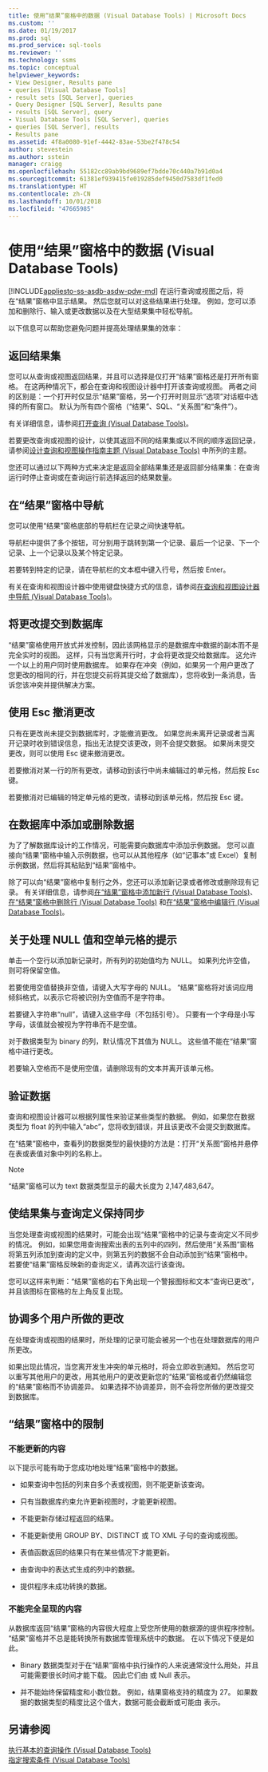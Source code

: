 ```yaml
---
title: 使用“结果”窗格中的数据 (Visual Database Tools) | Microsoft Docs
ms.custom: ''
ms.date: 01/19/2017
ms.prod: sql
ms.prod_service: sql-tools
ms.reviewer: ''
ms.technology: ssms
ms.topic: conceptual
helpviewer_keywords:
- View Designer, Results pane
- queries [Visual Database Tools]
- result sets [SQL Server], queries
- Query Designer [SQL Server], Results pane
- results [SQL Server], query
- Visual Database Tools [SQL Server], queries
- queries [SQL Server], results
- Results pane
ms.assetid: 4f8a0080-91ef-4442-83ae-53be2f478c54
author: stevestein
ms.author: sstein
manager: craigg
ms.openlocfilehash: 55182cc89ab9bd9689ef7bdde70c440a7b91d0a4
ms.sourcegitcommit: 61381ef939415fe019285def9450d7583df1fed0
ms.translationtype: HT
ms.contentlocale: zh-CN
ms.lasthandoff: 10/01/2018
ms.locfileid: "47665985"
---
```

# <a name="work-with-data-in-the-results-pane-visual-database-tools"></a>使用“结果”窗格中的数据 (Visual Database Tools)
[!INCLUDE[appliesto-ss-asdb-asdw-pdw-md](../../includes/appliesto-ss-asdb-asdw-pdw-md.md)]
在运行查询或视图之后，将在“结果”窗格中显示结果。 然后您就可以对这些结果进行处理。 例如，您可以添加和删除行、输入或更改数据以及在大型结果集中轻松导航。  
  
以下信息可以帮助您避免问题并提高处理结果集的效率：  
  
## <a name="returning-the-results-set"></a>返回结果集  
您可以从查询或视图返回结果，并且可以选择是仅打开“结果”窗格还是打开所有窗格。 在这两种情况下，都会在查询和视图设计器中打开该查询或视图。 两者之间的区别是：一个打开时仅显示“结果”窗格，另一个打开时则显示“选项”对话框中选择的所有窗口。 默认为所有四个窗格（“结果”、SQL、“关系图”和“条件”）。  
  
有关详细信息，请参阅[打开查询 (Visual Database Tools)](../../ssms/visual-db-tools/open-queries-visual-database-tools.md)。  
  
若要更改查询或视图的设计，以使其返回不同的结果集或以不同的顺序返回记录，请参阅[设计查询和视图操作指南主题 (Visual Database Tools)](../../ssms/visual-db-tools/design-queries-and-views-how-to-topics-visual-database-tools.md) 中所列的主题。  
  
您还可以通过以下两种方式来决定是返回全部结果集还是返回部分结果集：在查询运行时停止查询或在查询运行前选择返回的结果数量。  
  
## <a name="navigating-in-the-results-pane"></a>在“结果”窗格中导航  
您可以使用“结果”窗格底部的导航栏在记录之间快速导航。  
  
导航栏中提供了多个按钮，可分别用于跳转到第一个记录、最后一个记录、下一个记录、上一个记录以及某个特定记录。  
  
若要转到特定的记录，请在导航栏的文本框中键入行号，然后按 Enter。  
  
有关在查询和视图设计器中使用键盘快捷方式的信息，请参阅[在查询和视图设计器中导航 (Visual Database Tools)](../../ssms/visual-db-tools/navigate-in-the-query-and-view-designer-visual-database-tools.md)。  
  
## <a name="committing-changes-to-the-database"></a>将更改提交到数据库  
“结果”窗格使用开放式并发控制，因此该网格显示的是数据库中数据的副本而不是完全实时的视图。 这样，只有当您离开行时，才会将更改提交给数据库。 这允许一个以上的用户同时使用数据库。 如果存在冲突（例如，如果另一个用户更改了您更改的相同的行，并在您提交前将其提交给了数据库），您将收到一条消息，告诉您该冲突并提供解决方案。  
  
## <a name="undo-changes-using-esc"></a>使用 Esc 撤消更改  
只有在更改尚未提交到数据库时，才能撤消更改。 如果您尚未离开记录或者当离开记录时收到错误信息，指出无法提交该更改，则不会提交数据。 如果尚未提交更改，则可以使用 Esc 键来撤消更改。  
  
若要撤消对某一行的所有更改，请移动到该行中尚未编辑过的单元格，然后按 Esc 键。  
  
若要撤消对已编辑的特定单元格的更改，请移动到该单元格，然后按 Esc 键。  
  
## <a name="adding-or-deleting-data-in-the-database"></a>在数据库中添加或删除数据  
为了了解数据库设计的工作情况，可能需要向数据库中添加示例数据。 您可以直接向“结果”窗格中输入示例数据，也可以从其他程序（如“记事本”或 Excel）复制示例数据，然后将其粘贴到“结果”窗格中。  
  
除了可以向“结果”窗格中复制行之外，您还可以添加新记录或者修改或删除现有记录。 有关详细信息，请参阅[在“结果”窗格中添加新行 (Visual Database Tools)](../../ssms/visual-db-tools/add-new-rows-in-the-results-pane-visual-database-tools.md)、[在“结果”窗格中删除行 (Visual Database Tools)](../../ssms/visual-db-tools/delete-rows-in-the-results-pane-visual-database-tools.md) 和[在“结果”窗格中编辑行 (Visual Database Tools)](../../ssms/visual-db-tools/edit-rows-in-the-results-pane-visual-database-tools.md)。  
  
## <a name="tips-for-working-with-null-values-and-empty-cells"></a>关于处理 NULL 值和空单元格的提示  
单击一个空行以添加新记录时，所有列的初始值均为 NULL。 如果列允许空值，则可将保留空值。  
  
若要使用空值替换非空值，请键入大写字母的 NULL。 “结果”窗格将对该词应用倾斜格式，以表示它将被识别为空值而不是字符串。  
  
若要键入字符串“null”，请键入这些字母（不包括引号）。 只要有一个字母是小写字母，该值就会被视为字符串而不是空值。  
  
对于数据类型为 binary 的列，默认情况下其值为 NULL。 这些值不能在“结果”窗格中进行更改。  
  
若要输入空格而不是使用空值，请删除现有的文本并离开该单元格。  
  
## <a name="validating-data"></a>验证数据  
查询和视图设计器可以根据列属性来验证某些类型的数据。 例如，如果您在数据类型为 float 的列中输入“abc”，您将收到错误，并且该更改不会提交到数据库。  
  
在“结果”窗格中，查看列的数据类型的最快捷的方法是：打开“关系图”窗格并悬停在表或表值对象中列的名称上。  
  
> [!NOTE]  
> “结果”窗格可以为 text 数据类型显示的最大长度为 2,147,483,647。  
  
## <a name="keeping-the-results-set-synchronized-with-the-query-definition"></a>使结果集与查询定义保持同步  
当您处理查询或视图的结果时，可能会出现“结果”窗格中的记录与查询定义不同步的情况。 例如，如果您用查询搜索出表的五列中的四列，然后使用“关系图”窗格将第五列添加到查询的定义中，则第五列的数据不会自动添加到“结果”窗格中。 若要使“结果”窗格反映新的查询定义，请再次运行该查询。  
  
您可以这样来判断：“结果”窗格的右下角出现一个警报图标和文本“查询已更改”，并且该图标在窗格的左上角反复出现。  
  
## <a name="reconciling-changes-made-by-multiple-users"></a>协调多个用户所做的更改  
在处理查询或视图的结果时，所处理的记录可能会被另一个也在处理数据库的用户所更改。  
  
如果出现此情况，当您离开发生冲突的单元格时，将会立即收到通知。 然后您可以重写其他用户的更改，用其他用户的更改更新您的“结果”窗格或者仍然编辑您的“结果”窗格而不协调差异。 如果选择不协调差异，则不会将您所做的更改提交到数据库。  
  
## <a name="limitations-in-the-results-pane"></a>“结果”窗格中的限制  
  
### <a name="what-can-not-be-updated"></a>不能更新的内容  
以下提示可能有助于您成功地处理“结果”窗格中的数据。  
  
-   如果查询中包括的列来自多个表或视图，则不能更新该查询。  
  
-   只有当数据库约束允许更新视图时，才能更新视图。  
  
-   不能更新存储过程返回的结果。  
  
-   不能更新使用 GROUP BY、DISTINCT 或 TO XML 子句的查询或视图。  
  
-   表值函数返回的结果只有在某些情况下才能更新。  
  
-   由查询中的表达式生成的列中的数据。  
  
-   提供程序未成功转换的数据。  
  
### <a name="what-can-not-be-represented-fully"></a>不能完全呈现的内容  
从数据库返回“结果”窗格的内容很大程度上受您所使用的数据源的提供程序控制。 “结果”窗格并不总是能转换所有数据库管理系统中的数据。 在以下情况下便是如此。  
  
-   Binary 数据类型对于在“结果”窗格中执行操作的人来说通常没什么用处，并且可能需要很长时间才能下载。 因此它们由 <Binary data> 或 Null 表示。  
  
-   并不能始终保留精度和小数位数。 例如，结果窗格支持的精度为 27。 如果数据的数据类型的精度比这个值大，数据可能会截断或可能由 *<Unable to read data>* 表示。  
  
## <a name="see-also"></a>另请参阅  
[执行基本的查询操作 (Visual Database Tools)](../../ssms/visual-db-tools/perform-basic-operations-with-queries-visual-database-tools.md)  
[指定搜索条件 (Visual Database Tools)](../../ssms/visual-db-tools/specify-search-criteria-visual-database-tools.md)  
  
